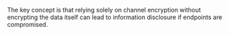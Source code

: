 The key concept is that relying solely on channel encryption without encrypting the data itself can lead to information disclosure if endpoints are compromised.
